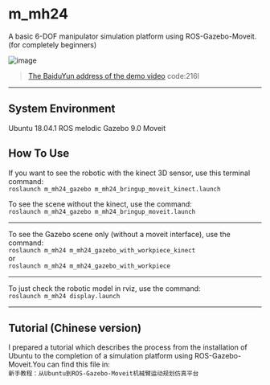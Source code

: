 # m_mh24
A  basic 6-DOF manipulator simulation platform using ROS-Gazebo-Moveit. (for completely beginners)

![image](https://github.com/lindaqqiu/m_mh24/blob/master/m_mh24/images/moveit.png)

>[The BaiduYun address of the demo video](https://pan.baidu.com/s/1WJx3cYXOpdEbxMX0lzY93A)
>code:216l
---
## System Environment
Ubuntu 18.04.1    ROS melodic    Gazebo 9.0    Moveit
## How To Use
If you want to see the robotic with the kinect 3D sensor, use this terminal command:  
`roslaunch m_mh24_gazebo m_mh24_bringup_moveit_kinect.launch`
 
To see the scene without the kinect, use the command:  
`roslaunch m_mh24_gazebo m_mh24_bringup_moveit.launch`  
  
---
To see the Gazebo scene only (without a moveit interface), use the command:  
`roslaunch m_mh24 m_mh24_gazebo_with_workpiece_kinect`  
or  
`roslaunch m_mh24 m_mh24_gazebo_with_workpiece`  
  
---
To just check the robotic model in rviz, use the command:  
`roslaunch m_mh24 display.launch`  
  
---
## Tutorial (Chinese version)
I prepared a tutorial which describes the process from the installation of Ubuntu to the completion of a simulation platform using ROS-Gazebo-Moveit.You can find this file in:  
`新手教程：从Ubuntu到ROS-Gazebo-Moveit机械臂运动规划仿真平台`  

